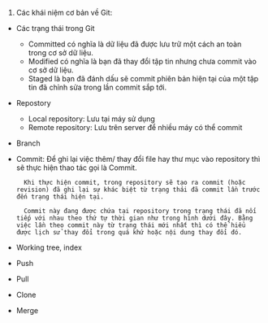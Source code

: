 1. Các khái niệm cơ bản về Git:

- Các trạng thái trong Git
	+ Committed có nghĩa là dữ liệu đã được lưu trữ một cách an toàn trong cơ sở dữ liệu. 
	+  Modified có nghĩa là bạn đã thay đổi tập tin nhưng chưa commit vào cơ sở dữ liệu.
	+ Staged là bạn đã đánh dấu sẽ commit phiên bản hiện tại của một tập tin đã chỉnh sửa trong lần commit sắp tới.
- Repostory
	+ Local repository: Lưu tại máy sử dụng
	+ Remote repository: Lưu trên server để nhiều máy có thể commit
- Branch
- Commit: 
		Để ghi lại việc thêm/ thay đổi file hay thư mục vào repository thì sẽ thực hiện thao tác gọi là Commit.

		Khi thực hiện commit, trong repository sẽ tạo ra commit (hoặc revision) đã ghi lại sự khác biệt từ trạng thái đã commit lần trước đến trạng thái hiện tại.

		Commit này đang được chứa tại repository trong trạng thái đã nối tiếp với nhau theo thứ tự thời gian như trong hình dưới đây. Bằng việc lần theo commit này từ trạng thái mới nhất thì có thể hiểu được lịch sử thay đổi trong quá khứ hoặc nội dung thay đổi đó.
- Working tree, index
- Push
- Pull
- Clone
- Merge